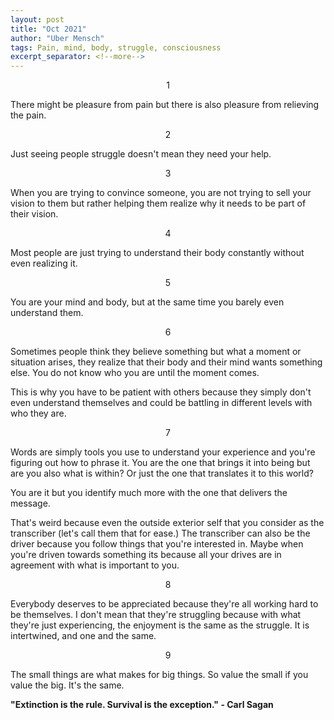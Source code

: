 ```yaml
---
layout: post
title: "Oct 2021"
author: "Uber Mensch"
tags: Pain, mind, body, struggle, consciousness
excerpt_separator: <!--more-->
---
```


<bold><center> 1 </center>

There might be pleasure from pain but there is also pleasure from relieving the pain.

<bold><center> 2 </center></bold>

Just seeing people struggle doesn't mean they need your help.

<bold><center> 3 </center></bold>

When you are trying to convince someone, you are not trying to sell your vision to them but rather helping them realize why it needs to be part of their vision. 

<bold><center> 4 </center></bold>

Most people are just trying to understand their body constantly without even realizing it.

<bold><center> 5 </center></bold>

You are your mind and body, but at the same time you barely even understand them. 

<bold><center> 6 </center></bold>

Sometimes people think they believe something but what a moment or situation arises, they realize that their body and their mind wants something else. You do not know who you are until the moment comes.

This is why you have to be patient with others because they simply don't even understand themselves and could be battling in different levels with who they are.
<bold><center> 7 </center></bold>

Words are simply tools you use to understand your experience and you're figuring out how to phrase it.  You are the one that brings it into being but are you also what is within? Or just the one that translates it to this world?

You are it but you identify much more with the one that delivers the message.

That's weird because even the outside exterior self that you consider as the transcriber (let's call them that for ease.)  The transcriber can also be the driver because you follow things that you're interested in. Maybe when you're driven towards something its because all your drives are in agreement with what is important to you.

<bold><center> 8 </center></bold>

Everybody deserves to be appreciated because they're all working hard to be themselves. I don't mean that they're struggling because with what they're just experiencing, the enjoyment is the same as the struggle. It is intertwined, and one and the same. 

<bold><center> 9 </center></bold>

The small things are what makes for big things. So value the small if you value the big. It's the same. 

<b>"Extinction is the rule. Survival is the exception." - Carl Sagan </b>



